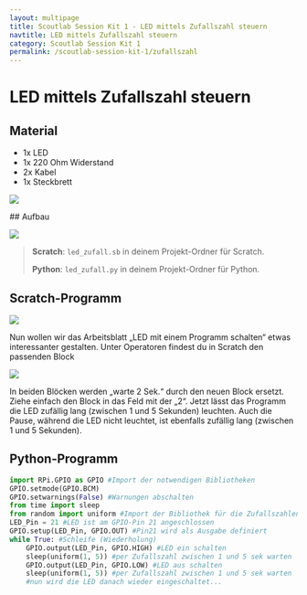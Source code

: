 ```yaml
---
layout: multipage
title: Scoutlab Session Kit 1 - LED mittels Zufallszahl steuern
navtitle: LED mittels Zufallszahl steuern
category: Scoutlab Session Kit 1
permalink: /scoutlab-session-kit-1/zufallszahl
---
```

# LED mittels Zufallszahl steuern
## Material
* 1x LED
* 1x 220 Ohm Widerstand
* 2x Kabel
* 1x Steckbrett

![](images/material_led1.png)

<div style="page-break-after: always;"></div>
## Aufbau

![](images/led2_Steckplatine_gpio.png)


>**Scratch**: `led_zufall.sb` in deinem Projekt-Ordner für Scratch.
>
>**Python**: `led_zufall.py` in deinem Projekt-Ordner für Python.

<div style="page-break-after: always;"></div>

## Scratch-Programm

![](images/led_zufallszahl.png)

Nun wollen wir das Arbeitsblatt „LED mit einem Programm schalten“ etwas interessanter gestalten. Unter Operatoren findest du in Scratch den passenden Block

![](images/programmblock_zufallszahl.png)

In beiden Blöcken werden „warte 2 Sek.“ durch den neuen Block ersetzt. Ziehe einfach den Block in das Feld mit der „2“. Jetzt lässt das Programm die LED zufällig lang (zwischen 1 und 5 Sekunden) leuchten. Auch die Pause, während die LED nicht leuchtet, ist ebenfalls zufällig lang (zwischen 1 und 5 Sekunden).



## Python-Programm
```python
import RPi.GPIO as GPIO #Import der notwendigen Bibliotheken
GPIO.setmode(GPIO.BCM)
GPIO.setwarnings(False) #Warnungen abschalten
from time import sleep
from random import uniform #Import der Bibliothek für die Zufallszahlen
LED_Pin = 21 #LED ist am GPIO-Pin 21 angeschlossen
GPIO.setup(LED_Pin, GPIO.OUT) #Pin21 wird als Ausgabe definiert
while True: #Schleife (Wiederholung)
    GPIO.output(LED_Pin, GPIO.HIGH) #LED ein schalten
    sleep(uniform(1, 5)) #per Zufallszahl zwischen 1 und 5 sek warten
    GPIO.output(LED_Pin, GPIO.LOW) #LED aus schalten
    sleep(uniform(1, 5)) #per Zufallszahl zwischen 1 und 5 sek warten
    #nun wird die LED danach wieder eingeschaltet...
```
